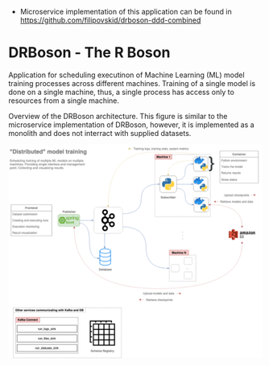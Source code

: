* Microservice implementation of this application can be found in https://github.com/filipovskid/drboson-ddd-combined

# DRBoson - The R Boson

Application for scheduling executinon of Machine Learning (ML) model training processes across different machines. Training of a single model is done on a single machine, thus, a single process has access only to resources from a single machine.


Overview of the DRBoson architecture. This figure is similar to the microservice implementation of DRBoson, however, it is implemented as a monolith and does not interract with supplied datasets.
<p align="center">
  <img alt="DRBoson architecture" src="docs/images/drboson_architecture.png" />
</p>
